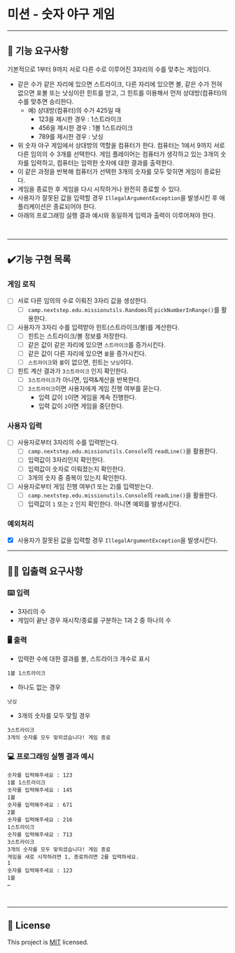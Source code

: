 # 미션 - 숫자 야구 게임

---

## 🚀 기능 요구사항

기본적으로 1부터 9까지 서로 다른 수로 이루어진 3자리의 수를 맞추는 게임이다.

- 같은 수가 같은 자리에 있으면 스트라이크, 다른 자리에 있으면 볼, 같은 수가 전혀 없으면 포볼 또는 낫싱이란 힌트를 얻고, 그 힌트를 이용해서 먼저 상대방(컴퓨터)의 수를 맞추면 승리한다.
  - 예) 상대방(컴퓨터)의 수가 425일 때
    - 123을 제시한 경우 : 1스트라이크
    - 456을 제시한 경우 : 1볼 1스트라이크
    - 789를 제시한 경우 : 낫싱
- 위 숫자 야구 게임에서 상대방의 역할을 컴퓨터가 한다. 컴퓨터는 1에서 9까지 서로 다른 임의의 수 3개를 선택한다. 게임 플레이어는 컴퓨터가 생각하고 있는 3개의 숫자를 입력하고, 컴퓨터는 입력한 숫자에 대한 결과를 출력한다.
- 이 같은 과정을 반복해 컴퓨터가 선택한 3개의 숫자를 모두 맞히면 게임이 종료된다.
- 게임을 종료한 후 게임을 다시 시작하거나 완전히 종료할 수 있다.
- 사용자가 잘못된 값을 입력할 경우 `IllegalArgumentException`을 발생시킨 후 애플리케이션은 종료되어야 한다.
- 아래의 프로그래밍 실행 결과 예시와 동일하게 입력과 출력이 이루어져야 한다.

<br>

---
## ✔️기능 구현 목록
### 게임 로직
- [ ] 서로 다른 임의의 수로 이뤄진 3자리 값을 생성한다.
  - [ ] `camp.nextstep.edu.missionutils.Randoms`의 `pickNumberInRange()`를 활용한다.

- [ ] 사용자가 3자리 수를 입력받아 힌트(스트라이크/볼)를 계산한다.
  - [ ] 힌트는 스트라이크/볼 정보를 저장한다.
  - [ ] 같은 값이 같은 자리에 있으면 `스트라이크`를 증가시킨다.
  - [ ] 같은 값이 다른 자리에 있으면 `볼`을 증가시킨다.
  - [ ] `스트라이크`와 `볼`이 없으면, 힌트는 `낫싱`이다.

- [ ] 힌트 계산 결과가 `3스트라이크` 인지 확인한다.
  - [ ] `3스트라이크`가 아니면, 입력&계산을 반복한다.
  - [ ] `3스트라이크`이면 사용자에게 게임 진행 여부를 묻는다.
    - 입력 값이 `1`이면 게임을 계속 진행한다.
    - 입력 값이 `2`이면 게임을 중단한다.

### 사용자 입력
- [ ] 사용자로부터 3자리의 수를 입력받는다.
  - [ ] `camp.nextstep.edu.missionutils.Console`의 `readLine()`을 활용한다.
  - [ ] 입력값이 3자리인지 확인한다.
  - [ ] 입력값이 숫자로 이뤄졌는지 확인한다.
  - [ ] 3개의 숫자 중 중복이 있는지 확인한다.

- [ ] 사용자로부터 게임 진행 여부(1 또는 2)를 입력받는다.
  - [ ] `camp.nextstep.edu.missionutils.Console`의 `readLine()`을 활용한다.
  - [ ] 입력값이 `1` 또는 `2` 인지 확인한다. 아니면 예외를 발생시킨다.

### 예외처리
- [x] 사용자가 잘못된 값을 입력할 경우 `IllegalArgumentException`을 발생시킨다.


---

## ✍🏻 입출력 요구사항

### ⌨️ 입력

- 3자리의 수
- 게임이 끝난 경우 재시작/종료를 구분하는 1과 2 중 하나의 수

### 🖥 출력

- 입력한 수에 대한 결과를 볼, 스트라이크 개수로 표시

```
1볼 1스트라이크
```

- 하나도 없는 경우

```
낫싱
```

- 3개의 숫자를 모두 맞힐 경우

```
3스트라이크
3개의 숫자를 모두 맞히셨습니다! 게임 종료
```

### 💻 프로그래밍 실행 결과 예시

```
숫자를 입력해주세요 : 123
1볼 1스트라이크
숫자를 입력해주세요 : 145
1볼 
숫자를 입력해주세요 : 671
2볼 
숫자를 입력해주세요 : 216
1스트라이크 
숫자를 입력해주세요 : 713
3스트라이크 
3개의 숫자를 모두 맞히셨습니다! 게임 종료
게임을 새로 시작하려면 1, 종료하려면 2를 입력하세요.
1
숫자를 입력해주세요 : 123
1볼
… 
```

<br>

---

## 📝 License

This project is [MIT](https://github.com/woowacourse/java-baseball-precourse/blob/master/LICENSE) licensed.
